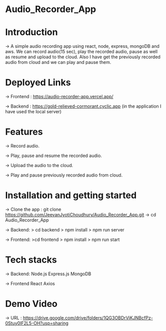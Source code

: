 # Audio_Recorder_App

# Introduction

-> A simple audio recording app using react, node, express, mongoDB and aws. We can record audio(15 sec), play the recorded audio, pause as well as resume and upload to the cloud. Also I have get the previously recorded audio from cloud and we can play and pause them.

# Deployed Links

-> Frontend : https://audio-recorder-app.vercel.app/

-> Backend : https://gold-relieved-cormorant.cyclic.app (in the application I have used the local server)

# Features

-> Record audio.

-> Play, pause and resume the recorded audio.

-> Upload the audio to the cloud.

-> Play and pause previously recorded audio from cloud.

# Installation and getting started

-> Clone the app : git clone https://github.com/JeevanJyotiChoudhury/Audio_Recorder_App.git -> cd Audio_Recorder_App

-> Backend: 
    > cd backend > npm install > npm run server

-> Frontend:
    >cd frontend > npm install > npm run start

# Tech stacks

-> Backend:
    Node.js
    Express.js
    MongoDB

-> Frontend
    React
    Axios

# Demo Video

-> URL : https://drive.google.com/drive/folders/1QG3OBDrViKJNBcfPz-0Stuy0lF2L5-OH?usp=sharing